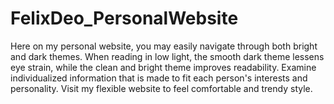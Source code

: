 # FelixDeo_PersonalWebsite

Here on my personal website, you may easily navigate through both bright and dark themes. When reading in low light, the smooth dark theme lessens eye strain, while the clean and bright theme improves readability. Examine individualized information that is made to fit each person's interests and personality. Visit my flexible website to feel comfortable and trendy style.
